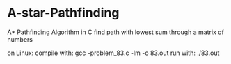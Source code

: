 A-star-Pathfinding
==================

A* Pathfinding Algorithm in C find path with lowest sum through a matrix of numbers

on Linux:
compile with: gcc -problem_83.c -lm -o 83.out
run with: ./83.out
